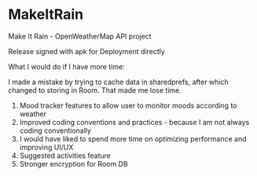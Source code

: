 # MakeItRain
Make It Rain - OpenWeatherMap API project 

Release signed with apk for Deployment directly

What I would do if I have more time:

I made a mistake by trying to cache data in sharedprefs, after which changed to storing in Room. That made me lose time.

1. Mood tracker features to allow user to monitor moods according to weather
2. Improved coding conventions and practices - because I am not always coding conventionally 
3. I would have liked to spend more time on optimizing performance and improving UI/UX
4. Suggested activities feature
5. Stronger encryption for Room DB
